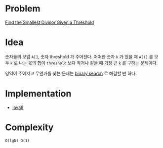 # Problem

[Find the Smallest Divisor Given a Threshold](https://leetcode.com/problems/find-the-smallest-divisor-given-a-threshold/)

# Idea

숫자들의 모임 `A[]`, 숫자 threshold 가 주어진다. 어떠한 숫자 `k` 가
있을 때 `A[i]` 를 모두 `k` 로 나눈 몫의 합이 `threshold` 보다 작거나
같을 때 가장 큰 `k` 를 구하는 문제이다.

영역이 주어지고 무언가를 찾는 문제는 [binary
search](/fundamentals/search/binarysearch/README.md) 로 해결할 만
하다.

# Implementation

* [java8](Solution.java)

# Complexity

```
O(lgN) O(1)
```
